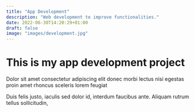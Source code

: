 ```yaml
---
title: "App Development"
description: "Web development to improve functionalities."
date: 2022-06-30T14:20:29+01:00
draft: false
image: "images/development.jpg"
---
```


# This is my app development project

Dolor sit amet consectetur adipiscing elit donec morbi lectus nisi
egestas proin amet rhoncus sceleris lorem feugiat

Duis felis justo, iaculis sed dolor id, interdum faucibus ante. Aliquam
rutrum tellus sollicitudin,
